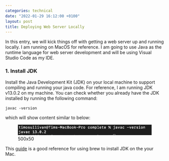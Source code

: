```yaml
---
categories: technical
date: "2022-01-29 16:12:00 +0100"
layout: post
title: Deploying Web Server Locally
---
```


In this entry, we will kick things off with getting a web server up and running locally. I am running on MacOS for reference. I am going to use Java as the runtime language for web server development and will be using Visual Studio Code as my IDE.

### 1. Install JDK

Install the Java Development Kit (JDK) on your local machine to support compiling and running your java code. For reference, I am running JDK v13.0.2 on my machine. You can check whether you already have the JDK installed by running the following command:

    javac -version

which will show content similar to below:

<figure>
<img
src="../media/rugby-blog-series-1.png"
alt="500x50" />
<figcaption aria-hidden="true">500x50</figcaption>
</figure>

This [guide](https://mkyong.com/java/how-to-install-java-on-mac-osx/) is a good reference for using brew to install JDK on the your Mac.
